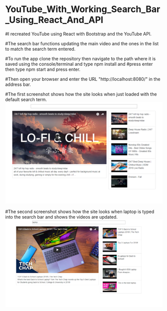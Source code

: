 # YouTube_With_Working_Search_Bar_Using_React_And_API

#I recreated YouTube using React with Bootstrap and the YouTube API.

#The search bar functions updating the main video and the ones in the list to match the search term entered.

#To run the app clone the repository then navigate to the path where it is saved using the console/terminal and type npm install and #press enter then type npm start and press enter.

#Then open your browser and enter the URL "http://localhost:8080/" in the address bar.

#The first screenshot shows how the site looks when just loaded with the default search term.
<img src="images/screenshot1.png">

#The second screenshot shows how the site looks when laptop is typed into the search bar and shows the videos are updated.
<img src="images/screenshot2.png">
